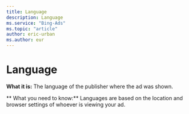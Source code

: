 ```yaml
---
title: Language
description: Language
ms.service: "Bing-Ads"
ms.topic: "article"
author: eric-urban
ms.author: eur
---
```


# Language

**What it is:**       The language of the publisher where the ad was shown.

**      What you need to know:**     Languages are based on the location and browser settings of whoever is viewing your ad.


